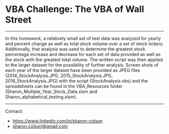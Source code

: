 # VBA Challenge: The VBA of Wall Street
<hr>

  In this homework, a relatively small set of test data was analyzed for yearly and percent change as well as total stock volume over a set of stock tickers. Additionally, that analysis was used to determine the greatest stock percentage increase and decrease for each set of data provided as well as the stock with the greatest total volume. The written script was then applied to the larger dataset for the possibility of further analysis. Screen shots of each year of the larger dataset have been provided as JPEG files (2014_StockAnalysis.JPG, 2015_StockAnalysis.JPG, 2016_StockAnalysis.JPG) with the script (StockAnalysis.vbs) and the spreadsheets can be found in the VBA_Resources folder (Sharon_Multiple_Year_Stock_Data.xlsm and Sharon_alphabetical_testing.xlsm). 
  
  <hr>
  
  Contact:

* https://www.linkedin.com/in/sharon-colson
* sharon.colson@gmail.com
